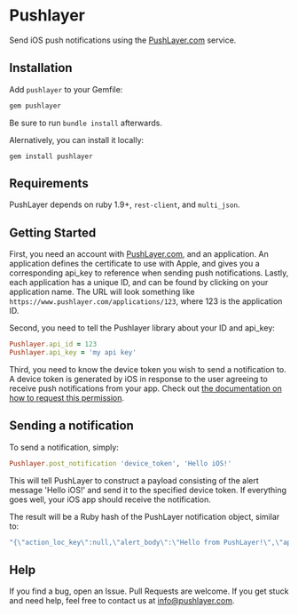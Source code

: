 # Pushlayer

Send iOS push notifications using the [PushLayer.com](https://www.pushlayer.com) service.

## Installation

Add `pushlayer` to your Gemfile:

```ruby
gem pushlayer
```

Be sure to run `bundle install` afterwards.

Alernatively, you can install it locally:

```shell
gem install pushlayer
```

## Requirements

PushLayer depends on ruby 1.9+, `rest-client`, and `multi_json`.

## Getting Started

First, you need an account with [PushLayer.com](https://www.pushlayer.com), and an application. An application defines the certificate to use with Apple, and gives you a corresponding api_key to reference when sending push notifications. Lastly, each application has a unique ID, and can be found by clicking on your application name. The URL will look something like `https://www.pushlayer.com/applications/123`, where 123 is the application ID.

Second, you need to tell the Pushlayer library about your ID and api_key:

```ruby
Pushlayer.api_id = 123
Pushlayer.api_key = 'my api key'
```

Third, you need to know the device token you wish to send a notification to. A device token is generated by iOS in response to the user agreeing to receive push notifications from your app. Check out [the documentation on how to request this permission](https://www.pushlayer.com/pages/docs#Askingforpermission).

## Sending a notification

To send a notification, simply:

```ruby
Pushlayer.post_notification 'device_token', 'Hello iOS!'
```

This will tell PushLayer to construct a payload consisting of the alert message 'Hello iOS!' and send it to the specified device token. If everything goes well, your iOS app should receive the notification.

The result will be a Ruby hash of the PushLayer notification object, similar to:

```ruby
"{\"action_loc_key\":null,\"alert_body\":\"Hello from PushLayer!\",\"application_id\":1,\"badge\":null,\"created_at\":\"2013-01-08T03:50:06Z\",\"custom_payload\":null,\"device_token\":\"123abc\",\"id\":3,\"launch_image\":null,\"loc_args\":null,\"loc_key\":null,\"sound\":null,\"state\":\"pending\",\"status_code\":null,\"updated_at\":\"2013-01-08T03:50:06Z\"}"
```

## Help

If you find a bug, open an Issue. Pull Requests are welcome. If you get stuck and need help, feel free to contact us at [info@pushlayer.com](mailto:info@pushlayer.com).
